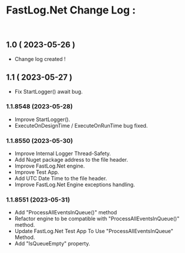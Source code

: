 # FastLog.Net Change Log :
</br>

## 1.0 ( 2023-05-26 )
  * Change log created !

## 1.1 ( 2023-05-27 )
  * Fix StartLogger() await bug.  

### 1.1.8548 (2023-05-28)
  * Improve StartLogger().
  * ExecuteOnDesignTime / ExecuteOnRunTime bug fixed.

### 1.1.8550 (2023-05-30)
  * Improve Internal Logger Thread-Safety.
  * Add Nuget package address to the file header.
  * Improve FastLog.Net engine.
  * Improve Test App.
  * Add UTC Date Time to the file header.
  * Improve FastLog.Net Engine exceptions handling.

### 1.1.8551 (2023-05-31)
  * Add "ProcessAllEventsInQueue()" method
  * Refactor engine to be compatible with "ProcessAllEventsInQueue()" method.
  * Update FastLog.Net Test App To Use "ProcessAllEventsInQueue" Method.
  * Add "IsQueueEmpty" property.
 
